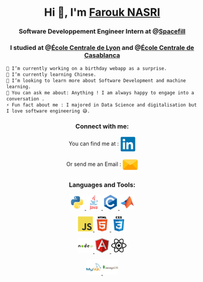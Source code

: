 <h1 align="center">Hi 👋, I'm <a href="https://www.linkedin.com/in/farouk-nasri/?locale=en_US" target="_blank">Farouk NASRI</a></h1>
<h3 align="center">Software Developpement Engineer Intern at @<a href="https://spacefill.eu/fr/" target="_blank">Spacefill</a> </h3> 
<h3 align="center">I studied at @<a href="https://www.ec-lyon.fr" target="_blank">École Centrale de Lyon</a> and @<a href="https://centrale-casablanca.ma/en/" target="_blank">École Centrale de Casablanca</a></h3>


    🔭 I’m currently working on a birthday webapp as a surprise.
    🌱 I’m currently learning Chinese.
    🤔 I’m looking to learn more about Software Development and machine learning.
    💬 You can ask me about: Anything ! I am always happy to engage into a conversation . 
    ⚡ Fun fact about me : I majored in Data Science and digitalisation but I love software engineering 😅.
        

<h3 align="center">Connect with me:</h3>
<div align="center">
  <p> You can find me at : 
  <a href="https://www.linkedin.com/in/farouk-nasri/?locale=en_US" target="_blank"><img align="center" src="svg_icons/linkedin-original.svg" alt="linkedin_farouk_nasri" width="40" /></a></p>
  <p> Or send me an Email :
  <a href="mailto: farouk.nasri.pro@gmail.com"><img align="center" src="svg_icons/email.svg" alt="email_farouk_nasri" height="40" width="40" /></a></p>
</div>


<h3 align="center">Languages and Tools:</h3>
<div align="center"> 
  <!--   Code -->
  <a href="https://www.python.org" target="_blank"> <img src="svg_icons/python-original.svg" alt="python" width="40" height="40"/> </a> 
  <a href="https://www.java.com" target="_blank"> <img src="svg_icons/java-original-wordmark.svg" alt="java" width="40" height="40"/> </a> 
  <a href="https://cplusplus.com/" target="_blank"> <img src="svg_icons/c-original.svg" alt="C++" width="40" height="40"/> </a> 
  <a href="https://mathworks.com" target="_blank"> <img src="svg_icons/matlab-original.svg" alt="matlab" width="40" height="40"/> </a> 
  
  
  
  <!-- Frontend -->
  <a href="https://developer.mozilla.org/en-US/docs/Web/JavaScript" target="_blank"> <img src="svg_icons/javascript-original.svg" alt="javascript" width="40" height="40"/> </a>
  <a href="https://www.w3.org/html/" target="_blank"> <img src="svg_icons/html5-original-wordmark.svg" alt="html5" width="40" height="40"/> </a>
  <a href="https://www.w3schools.com/css/" target="_blank"> <img src="svg_icons/css3-original-wordmark.svg" alt="css3" width="40" height="40"/> </a>
  
   
  
  <!-- Frameworks -->
  <a href="https://nodejs.org" target="_blank"> <img src="svg_icons/nodejs-original-wordmark.svg" alt="nodejs" width="40" height="40"/> </a> 
  <a href="https://angular.io" target="_blank">  <img src="svg_icons/angularjs-original.svg" alt="angular" width="40" height="40"/> </a> 
  <a href="https://react.dev" target="_blank">  <img src="svg_icons/react.svg" alt="react" width="40" height="40"/> </a>
  
   
  <!-- Databases -->
  <a href="https://www.mysql.com/" target="_blank"> <img src="svg_icons/mysql-original-wordmark.svg" alt="mysql" width="40" height="40"/> </a>
    <a href="https://www.mongodb.com/" target="_blank"> <img src="svg_icons/mongodb.svg" alt="mongodb" width="40" height="40"/> </a>
  

 </div>
